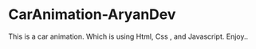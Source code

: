 # CarAnimation-AryanDev
This is a car animation. Which is using Html, Css , and Javascript. Enjoy..
